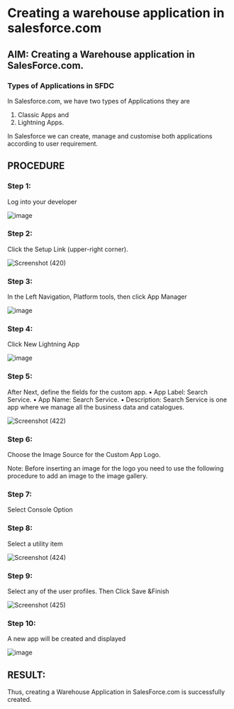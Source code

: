 # Creating a warehouse application in salesforce.com

## AIM: Creating a Warehouse application in SalesForce.com.

### Types of Applications in SFDC

In Salesforce.com, we have two types of Applications they are
1.	Classic Apps and
2.	Lightning Apps.

In Salesforce we can create, manage and customise both applications according to user requirement.

## PROCEDURE

### Step 1: 
Log into your developer

![image](https://github.com/user-attachments/assets/e8d0678a-c944-4d93-913c-876c116ad2c5)


### Step 2:
 Click the Setup Link (upper-right corner).

![Screenshot (420)](https://github.com/user-attachments/assets/2cae2e19-b5eb-4448-a94f-1deb4f5760c8)



 ### Step 3:
 In the Left Navigation, Platform tools, then click App Manager

![image](https://github.com/user-attachments/assets/2500621b-5a10-4ce7-8283-381016727a1f)


 ### Step 4: 
Click New Lightning App

![image](https://github.com/user-attachments/assets/29b1aafd-e513-4dc7-b800-66ee3a0c412a)

### Step 5: 
After Next, define the fields for the custom app.
•	App Label: Search Service.
•	App Name: Search Service.
•	Description: Search Service is one app where we manage all the business data and catalogues.
 
![Screenshot (422)](https://github.com/user-attachments/assets/b335dbdc-4a60-4955-8a90-1eb57a146592)



### Step 6:
 Choose the Image Source for the Custom App Logo.

Note: Before inserting an image for the logo you need to use the following procedure to add an image to the image gallery.
 
### Step 7: 
Select Console Option





### Step 8: 
Select a utility item

![Screenshot (424)](https://github.com/user-attachments/assets/7ada45eb-4ac5-412f-8509-9e237be3bde8)





### Step 9: 
Select any of the user profiles. Then Click Save &Finish

![Screenshot (425)](https://github.com/user-attachments/assets/0f72e7d0-b324-4111-8d73-0361743d1542)



 
### Step 10: 
A new app will be created and displayed


![image](https://github.com/user-attachments/assets/d4d167b6-e0c3-448e-957c-dc57fa295596)





## RESULT:

Thus, creating a Warehouse Application in SalesForce.com is successfully created.



